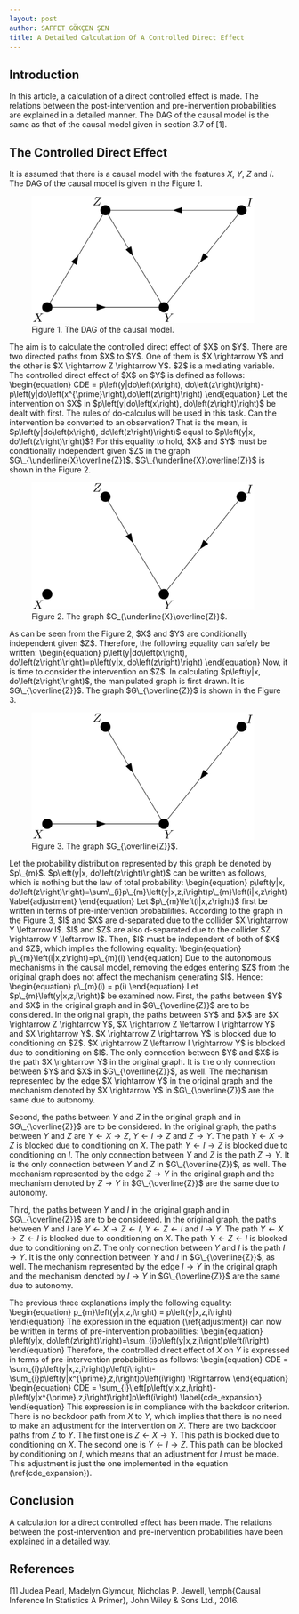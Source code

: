 ```yaml
---
layout: post
author: SAFFET GÖKÇEN ŞEN
title: A Detailed Calculation Of A Controlled Direct Effect
---
```

## Introduction
In this article, a calculation of a direct controlled effect is made. The relations between the post-intervention and pre-inervention probabilities are explained in a detailed manner. The DAG of the causal model is the same as that of the causal model given in section 3.7 of [1].
## The Controlled Direct Effect
It is assumed that there is a causal model with the features $X$, $Y$, $Z$ and $I$. The DAG of the causal model is given in the Figure 1.
<figure>
   <img src="/assets/controlled_direct_effect_dag.png" style="max-width: 400px;">
   <figcaption>Figure 1. The DAG of the causal model.</figcaption>
</figure>
The aim is to calculate the controlled direct effect of $X$ on $Y$. There are two directed paths from $X$ to $Y$. One of them is $X \rightarrow Y$ and the other is $X \rightarrow Z \rightarrow Y$. $Z$ is a mediating variable. The controlled direct effect of $X$ on $Y$ is defined as follows:
\begin{equation}
    CDE = p\left(y|do\left(x\right), do\left(z\right)\right)-p\left(y|do\left(x^{\prime}\right),do\left(z\right)\right)
\end{equation}
Let the intervention on $X$ in $p\left(y|do\left(x\right), do\left(z\right)\right)$ be dealt with first. The rules of do-calculus will be used in this task. Can the intervention be converted to an observation? That is the mean, is $p\left(y|do\left(x\right), do\left(z\right)\right)$ equal to $p\left(y|x, do\left(z\right)\right)$? For this equality to hold, $X$ and $Y$ must be conditionally independent given $Z$ in the graph $G\_{\underline{X}\overline{Z}}$. $G\_{\underline{X}\overline{Z}}$ is shown in the Figure 2.
<figure>
   <img src="/assets/controlled_direct_effect_dag2.png" style="max-width: 400px;">
   <figcaption>Figure 2. The graph $G_{\underline{X}\overline{Z}}$.</figcaption>
</figure>
As can be seen from the Figure 2, $X$ and $Y$ are conditionally independent given $Z$. Therefore, the following equality can safely be written:
\begin{equation}
    p\left(y|do\left(x\right), do\left(z\right)\right)=p\left(y|x, do\left(z\right)\right)
\end{equation}
Now, it is time to consider the intervention on $Z$. In calculating $p\left(y|x, do\left(z\right)\right)$, the manipulated graph is first drawn. It is $G\_{\overline{Z}}$. The graph $G\_{\overline{Z}}$ is shown in the Figure 3.
<figure>
   <img src="/assets/controlled_direct_effect_dag3.png" style="max-width: 400px;">
   <figcaption>Figure 3. The graph $G_{\overline{Z}}$.</figcaption>
</figure>
Let the probability distribution represented by this graph be denoted by $p\_{m}$. $p\left(y|x, do\left(z\right)\right)$ can be written as follows, which is nothing but the law of total probability:
\begin{equation}
    p\left(y|x, do\left(z\right)\right)=\sum\_{i}p\_{m}\left(y|x,z,i\right)p\_{m}\left(i|x,z\right)
    \label{adjustment}
\end{equation}
Let $p\_{m}\left(i|x,z\right)$ first be written in terms of pre-intervention probabilities. According to the graph in the Figure 3, $I$ and $X$ are d-separated due to the collider $X \rightarrow Y \leftarrow I$. $I$ and $Z$ are also d-separated due to the collider $Z \rightarrow Y \leftarrow I$. Then, $I$ must be independent of both of $X$ and $Z$, which implies the following equality:
\begin{equation}
    p\_{m}\left(i|x,z\right)=p\_{m}(i)
\end{equation}
Due to the autonomous mechanisms in the causal model, removing the edges entering $Z$ from the original graph does not affect the mechanism generating $I$. Hence:
\begin{equation}
    p\_{m}(i) = p(i)
\end{equation}
Let $p\_{m}\left(y|x,z,i\right)$ be examined now. First, the paths between $Y$ and $X$ in the original graph and in $G\_{\overline{Z}}$ are to be considered. In the original graph, the paths between $Y$ and $X$ are $X \rightarrow Z \rightarrow Y$, $X \rightarrow Z \leftarrow I \rightarrow Y$ and $X \rightarrow Y$. $X \rightarrow Z \rightarrow Y$ is blocked due to conditioning on $Z$. $X \rightarrow Z \leftarrow I \rightarrow Y$ is blocked due to conditioning on $I$. The only connection between $Y$ and $X$ is the path $X \rightarrow Y$ in the original graph. It is the only connection between $Y$ and $X$ in $G\_{\overline{Z}}$, as well. The mechanism represented by the edge $X \rightarrow Y$ in the original graph and the mechanism denoted by $X \rightarrow Y$ in $G\_{\overline{Z}}$ are the same due to autonomy.

Second, the paths between $Y$ and $Z$ in the original graph and in $G\_{\overline{Z}}$ are to be considered. In the original graph, the paths between $Y$ and $Z$ are $Y \leftarrow X \rightarrow Z$, $Y \leftarrow I \rightarrow Z$ and $Z \rightarrow Y$. The path $Y \leftarrow X \rightarrow Z$ is blocked due to conditioning on $X$. The path $Y \leftarrow I \rightarrow Z$ is blocked due to conditioning on $I$. The only connection between $Y$ and $Z$ is the path $Z \rightarrow Y$. It is the only connection between $Y$ and $Z$ in $G\_{\overline{Z}}$, as well. The mechanism represented by the edge $Z \rightarrow Y$ in the original graph and the mechanism denoted by $Z \rightarrow Y$ in $G\_{\overline{Z}}$ are the same due to autonomy.

Third, the paths between $Y$ and $I$ in the original graph and in $G\_{\overline{Z}}$ are to be considered. In the original graph, the paths between $Y$ and $I$ are $Y \leftarrow X \rightarrow Z \leftarrow I$, $Y \leftarrow Z \leftarrow I$ and $I \rightarrow Y$. The path $Y \leftarrow X \rightarrow Z \leftarrow I$ is blocked due to conditioning on $X$. The path $Y \leftarrow Z \leftarrow I$ is blocked due to conditioning on $Z$. The only connection between $Y$ and $I$ is the path $I \rightarrow Y$. It is the only connection between $Y$ and $I$ in $G\_{\overline{Z}}$, as well. The mechanism represented by the edge $I \rightarrow Y$ in the original graph and the mechanism denoted by $I \rightarrow Y$ in $G\_{\overline{Z}}$ are the same due to autonomy.

The previous three explanations imply the following equality:
\begin{equation}
    p\_{m}\left(y|x,z,i\right) = p\left(y|x,z,i\right)
\end{equation}
The expression in the equation (\ref{adjustment}) can now be written in terms of pre-intervention probabilities:
\begin{equation}
    p\left(y|x, do\left(z\right)\right)=\sum\_{i}p\left(y|x,z,i\right)p\left(i\right)
\end{equation}
Therefore, the controlled direct effect of $X$ on $Y$ is expressed in terms of pre-intervention probabilities as follows:
\begin{equation}
    CDE = \sum\_{i}p\left(y|x,z,i\right)p\left(i\right)-\sum\_{i}p\left(y|x^{\prime},z,i\right)p\left(i\right) \Rightarrow
\end{equation}
\begin{equation}
    CDE = \sum\_{i}\left[p\left(y|x,z,i\right)-p\left(y|x^{\prime},z,i\right)\right]p\left(i\right)
    \label{cde\_expansion}
\end{equation}
This expression is in compliance with the backdoor criterion. There is no backdoor path from $X$ to $Y$, which implies that there is no need to make an adjustment for the intervention on $X$. There are two backdoor paths from $Z$ to $Y$. The first one is $Z \leftarrow X \rightarrow Y$. This path is blocked due to conditioning on $X$. The second one is $Y \leftarrow I \rightarrow Z$. This path can be blocked by conditioning on $I$, which means that an adjustment for $I$ must be made. This adjustment is just the one implemented in the equation (\ref{cde_expansion}).
## Conclusion
A calculation for a direct controlled effect has been made. The relations between the post-intervention and pre-inervention probabilities have been explained in a detailed way.
## References
[1] Judea Pearl, Madelyn Glymour, Nicholas P. Jewell, \emph{Causal Inference In Statistics A Primer}, John Wiley \& Sons Ltd., 2016.
